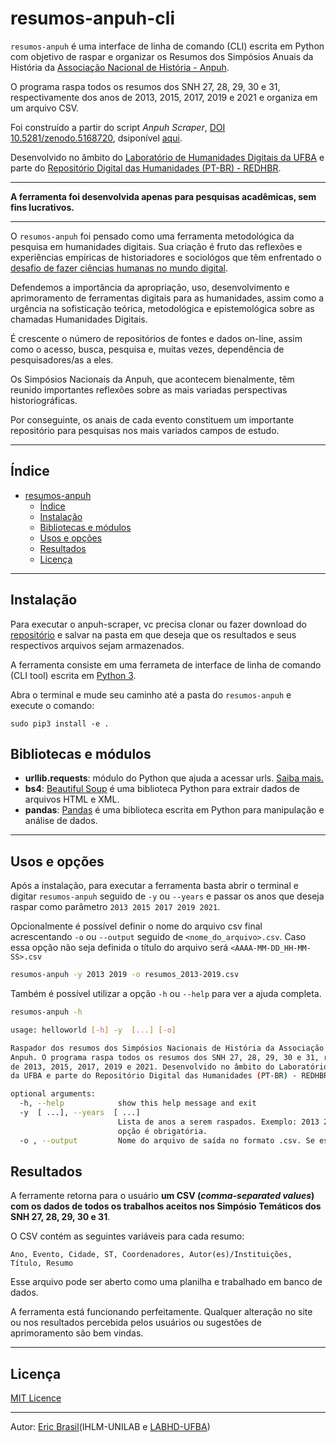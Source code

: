 # resumos-anpuh-cli

`resumos-anpuh` é uma interface de linha de comando (CLI) escrita em Python com objetivo de raspar e organizar os Resumos dos Simpósios Anuais da História da [Associação Nacional de História - Anpuh](https://anpuh.org.br).

O programa raspa todos os resumos dos SNH 27, 28, 29, 30 e 31, respectivamente dos anos de 2013, 2015, 2017, 2019 e 2021 e organiza em um arquivo CSV.

Foi construído a partir do script _Anpuh Scraper_, [DOI 10.5281/zenodo.5168720](https://doi.org/10.5281/zenodo.5168720), dsiponível [aqui](https://github.com/LABHDUFBA/anpuh-scraper).

Desenvolvido no âmbito do [Laboratório de Humanidades Digitais da UFBA](http://www.labhd.ufba.br/) e parte do [Repositório Digital das Humanidades (PT-BR) - REDHBR](https://labhdufba.github.io/redhbr/).

___

**A ferramenta foi desenvolvida apenas para pesquisas acadêmicas, sem fins lucrativos.**
___

O `resumos-anpuh` foi pensado como uma ferramenta metodológica da pesquisa em humanidades digitais. Sua criação é fruto das reflexões e experiências empíricas de historiadores e sociológos que têm enfrentado o [desafio de fazer ciências humanas no mundo digital](http://bibliotecadigital.fgv.br/ojs/index.php/reh/article/view/79933).

Defendemos a importância da apropriação, uso, desenvolvimento e aprimoramento de ferramentas digitais para as humanidades, assim como a urgência na sofisticação teórica, metodológica e epistemológica sobre as chamadas Humanidades Digitais.

É crescente o número de repositórios de fontes e dados on-line, assim como o acesso, busca, pesquisa e, muitas vezes, dependência de pesquisadores/as a eles.

Os Simpósios Nacionais da Anpuh, que acontecem bienalmente, têm reunido importantes reflexões sobre as mais variadas perspectivas historiográficas.

Por conseguinte, os anais de cada evento constituem um importante repositório para pesquisas nos mais variados campos de estudo.
___

## Índice

- [resumos-anpuh](#resumos-anpuh)
  - [Índice](#índice)
  - [Instalação](#instalação)
  - [Bibliotecas e módulos](#bibliotecas-e-módulos)
  - [Usos e opções](#usos-e-opções)
  - [Resultados](#resultados)
  - [Licença](#licença)

---

## Instalação

Para executar o anpuh-scraper, vc precisa clonar ou fazer download do [repositório]() e salvar na pasta em que deseja que os resultados e seus respectivos arquivos sejam armazenados. 

A ferramenta consiste em uma ferrameta de interface de linha de comando (CLI tool) escrita em [Python 3](https://www.python.org/). 

Abra o terminal e mude seu caminho até a pasta do `resumos-anpuh` e execute o comando:

```
sudo pip3 install -e .
```

## Bibliotecas e módulos

- **urllib.requests**: módulo do Python que ajuda a acessar urls.
[Saiba mais.](https://docs.python.org/pt-br/3/library/urllib.request.htmll)
- **bs4**: [Beautiful Soup](https://www.crummy.com/software/BeautifulSoup/bs4/doc/) é uma biblioteca Python para extrair
 dados de arquivos HTML e XML.
- **pandas**: [Pandas](https://pandas.pydata.org/) é uma biblioteca escrita em Python para manipulação e análise de dados. 

---

## Usos e opções

Após a instalação, para executar a ferramenta basta abrir o terminal e digitar  `resumos-anpuh` seguido de `-y` ou `--years` e passar os anos que deseja raspar como parâmetro `2013 2015 2017 2019 2021`. 

Opcionalmente é possível definir o nome do arquivo csv final acrescentando `-o` ou `--output` seguido de `<nome_do_arquivo>.csv`. Caso essa opção não seja definida o título do arquivo será `<AAAA-MM-DD_HH-MM-SS>.csv`

```bash
resumos-anpuh -y 2013 2019 -o resumos_2013-2019.csv
```

Também é possível utilizar a opção `-h` ou `--help` para ver a ajuda completa.

```bash
resumos-anpuh -h

usage: helloworld [-h] -y  [...] [-o]

Raspador dos resumos dos Simpósios Nacionais de História da Associação Nacional de História -
Anpuh. O programa raspa todos os resumos dos SNH 27, 28, 29, 30 e 31, respectivamente dos anos
de 2013, 2015, 2017, 2019 e 2021. Desenvolvido no âmbito do Laboratório de Humanidades Digitais
da UFBA e parte do Repositório Digital das Humanidades (PT-BR) - REDHBR.

optional arguments:
  -h, --help            show this help message and exit
  -y  [ ...], --years  [ ...]
                        Lista de anos a serem raspados. Exemplo: 2013 2015 2017 2019 2021. Essa
                        opção é obrigatória.
  -o , --output         Nome do arquivo de saída no formato .csv. Se essa opção não for definida, o título do arquivo será `<AAAA-MM-DD_HH-MM-SS>.csv`
```

## Resultados

A ferramente retorna para o usuário **um CSV (*comma-separated values*) com os dados de todos os trabalhos aceitos nos Simpósio Temáticos dos SNH 27, 28, 29, 30 e 31**.

O CSV contém as seguintes variáveis para cada resumo:

`Ano, Evento, Cidade, ST, Coordenadores, Autor(es)/Instituições, Título, Resumo`

Esse arquivo pode ser aberto como uma planilha e trabalhado em banco de dados.

A ferramenta está funcionando perfeitamente. Qualquer alteração no site ou nos resultados percebida pelos usuários ou sugestões de aprimoramento são bem vindas.

---

## Licença

[MIT Licence](LICENSE)

---

Autor: [Eric Brasil](https://github.com/ericbrasiln)(IHLM-UNILAB e [LABHD-UFBA](http://labhd.ufba.br/))
